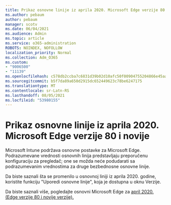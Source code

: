 ```yaml
---
title: Prikaz osnovne linije iz aprila 2020. Microsoft Edge verzije 80 i novije
ms.author: pebaum
author: pebaum
manager: scotv
ms.date: 06/04/2021
ms.audience: Admin
ms.topic: article
ms.service: o365-administration
ROBOTS: NOINDEX, NOFOLLOW
localization_priority: Normal
ms.collection: Adm_O365
ms.custom:
- "9006500"
- "11139"
ms.openlocfilehash: c578db2ccba7c6831d39b02d10afc50f00904755204866e45aa4eb2ec313a8e3
ms.sourcegitcommit: b5f7da89a650d2915dc652449623c78be6247175
ms.translationtype: MT
ms.contentlocale: sr-Latn-RS
ms.lasthandoff: 08/05/2021
ms.locfileid: "53980155"
---
```

# <a name="view-the-april-2020-baseline-for-microsoft-edge-versions-80-and-later"></a>Prikaz osnovne linije iz aprila 2020. Microsoft Edge verzije 80 i novije

Microsoft Intune podržava osnovne postavke za Microsoft Edge. Podrazumevane vrednosti osnovnih linija predstavljaju preporučenu konfiguraciju za pregledač; one se možda neće podudarati sa podrazumevanim vrednostima za druge bezbednosne osnovne linije.

Da biste saznali šta se promenilo u osnovnoj liniji iz aprila 2020. godine, koristite funkciju "Uporedi osnovne linije", koja je dostupna u oknu Verzije.

Da biste saznali više, pogledajte osnovni Microsoft Edge za [april 2020. (Edge verzije 80 i novije verzije).](/mem/intune/protect/security-baseline-settings-edge?pivots=edge-april-2020)